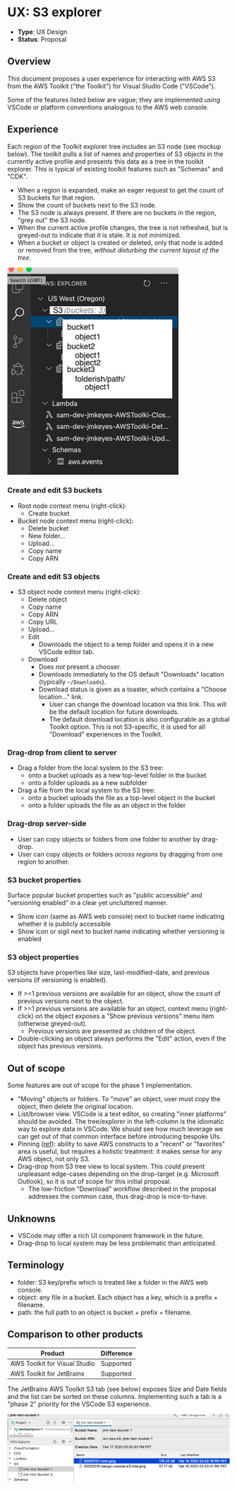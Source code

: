# UX: S3 explorer

* **Type**: UX Design
* **Status**: Proposal

## Overview

This document proposes a user experience for interacting with AWS S3 from the
AWS Toolkit ("the Toolkit") for Visual Studio Code ("VSCode").

Some of the features listed below are vague; they are implemented using VSCode
or platform conventions analogous to the AWS web console.

## Experience

Each region of the Toolkit explorer tree includes an S3 node (see mockup
below). The toolkit pulls a list of names and properties of S3 objects in the
currently active profile and presents this data as a tree in the toolkit
explorer. This is typical of existing toolkit features such as "Schemas" and
"CDK".

- When a region is expanded, make an eager request to get the count of S3
  buckets for that region.
- Show the count of buckets next to the S3 node.
- The S3 node is always present. If there are no buckets in the region, "grey
  out" the S3 node.
- When the current active profile changes, the tree is not refreshed, but is
  greyed-out to indicate that it is stale. It is not minimized.
- When a bucket or object is created or deleted, only that node is added or
  removed from the tree, _without disturbing the current layout of the tree_.


![](20200210-design-vscode-s3-tree.png)

### Create and edit S3 buckets

- Root node context menu (right-click):
  - Create bucket
- Bucket node context menu (right-click):
  - Delete bucket
  - New folder...
  - Upload...
  - Copy name
  - Copy ARN

### Create and edit S3 objects

- S3 object node context menu (right-click):
  - Delete object
  - Copy name
  - Copy ARN
  - Copy URL
  - Upload...
  - Edit
    - Downloads the object to a temp folder and opens it in a new VSCode editor tab.
  - Download
    - Does _not_ present a chooser.
    - Downloads immediately to the OS default "Downloads" location (typically `~/Downloads`).
    - Download status is given as a toaster, which contains a "Choose location..." link.
      - User can change the download location via this link. This will be the
        default location for future downloads.
      - The default download location is also configurable as a global Toolkit
        option. This is not S3-specific, it is used for all "Download"
        experiences in the Toolkit.

### Drag-drop from client to server

- Drag a folder from the local system to the S3 tree:
  - onto a bucket uploads as a new top-level folder in the bucket
  - onto a folder uploads as a new subfolder
- Drag a file from the local system to the S3 tree:
  - onto a bucket uploads the file as a top-level object in the bucket
  - onto a folder uploads the file as an object in the folder

### Drag-drop server-side

- User can copy objects or folders from one folder to another by drag-drop.
- User can copy objects or folders _across regions_ by dragging from one region
  to another.

### S3 bucket properties

Surface popular bucket properties such as "public accessible" and "versioning
enabled" in a clear yet uncluttered manner.

- Show icon (same as AWS web console) next to bucket name indicating whether it
  is publicly accessible
- Show icon or sigil next to bucket name indicating whether versioning is enabled

### S3 object properties

S3 objects have properties like size, last-modified-date, and previous versions
(if versioning is enabled).

- If >=1 previous versions are available for an object, show the count of
  previous versions next to the object.
- If >=1 previous versions are available for an object, context menu
  (right-click) on the object exposes a "Show previous versions" menu item
  (otherwise greyed-out).
  - Previous versions are presented as children of the object.
- Double-clicking an object always performs the "Edit" action, even if the
  object has previous versions.

## Out of scope

Some features are out of scope for the phase 1 implementation.

* "Moving" objects or folders. To "move" an object, user must copy the object,
  then delete the original location.
* List/browser view.  VSCode is a text editor, so creating "inner platforms"
  should be avoided.  The tree/explorer in the left-column is the idiomatic way
  to explore data in VSCode. We should see how much leverage we can get out of
  that common interface before introducing bespoke UIs.
* Pinning ([ref](https://github.com/aws/aws-toolkit-jetbrains/issues/90)):
  ability to save AWS constructs to a "recent" or "favorites" area is useful,
  but requires a holistic treatment: it makes sense for any AWS object, not
  only S3.
* Drag-drop from S3 tree view to local system. This could present unpleasant
  edge-cases depending on the drop-target (e.g. Microsoft Outlook), so it is
  out of scope for this initial proposal.
  * The low-friction "Download" workflow described in the proposal addresses
    the common case, thus drag-drop is nice-to-have.

## Unknowns

* VSCode may offer a rich UI component framework in the future.
* Drag-drop to local system may be less problematic than anticipated.

## Terminology

* folder: S3 key/prefix which is treated like a folder in the AWS web console.
* object: any file in a bucket. Each object has a key, which is a prefix + filename.
* path: the full path to an object is bucket + prefix + filename.

## Comparison to other products

| Product                       | Difference    |
|-------------------------------|---------------|
| AWS Toolkit for Visual Studio | Supported |
| AWS Toolkit for JetBrains     | Supported |

The JetBrains AWS Toolkit S3 tab (see below) exposes Size and Date fields and
the list can be sorted on these columns. Implementing such a tab is a "phase 2"
priority for the VSCode S3 experience.

![](20200210-jetbrains-s3.png)

